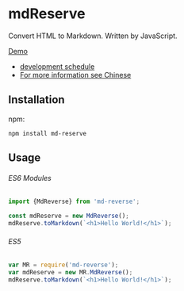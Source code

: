 # mdReserve
Convert HTML to Markdown. Written by JavaScript.

[Demo](https://abc1310054026.github.io/mdReverse/)

* [development schedule](docs/development.md)
* [For more information see Chinese](./README_EN.md)
## Installation
npm:
```
npm install md-reserve
```
## Usage
###### ES6 Modules
```javascript
import {MdReverse} from 'md-reverse';

const mdReserve = new MdReverse();
mdReserve.toMarkdown(`<h1>Hello World!</h1>`);
```
###### ES5
```javascript
var MR = require('md-reverse');
var mdReserve = new MR.MdReverse();
mdReserve.toMarkdown(`<h1>Hello World!</h1>`);
```

